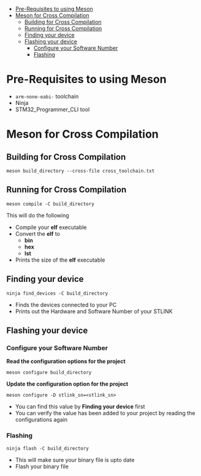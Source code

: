 - [Pre-Requisites to using Meson](#pre-requisites-to-using-meson)
- [Meson for Cross Compilation](#meson-for-cross-compilation)
  - [Building for Cross Compilation](#building-for-cross-compilation)
  - [Running for Cross Compilation](#running-for-cross-compilation)
  - [Finding your device](#finding-your-device)
  - [Flashing your device](#flashing-your-device)
    - [Configure your Software Number](#configure-your-software-number)
    - [Flashing](#flashing)

# Pre-Requisites to using Meson

- `arm-none-eabi-` toolchain
- Ninja
- STM32_Programmer_CLI tool

# Meson for Cross Compilation

## Building for Cross Compilation

```
meson build_directory --cross-file cross_toolchain.txt
```

## Running for Cross Compilation

```
meson compile -C build_directory
```

This will do the following

- Compile your **elf** executable
- Convert the **elf** to
  - **bin**
  - **hex**
  - **lst**
- Prints the size of the **elf** executable

## Finding your device

```
ninja find_devices -C build_directory
```

- Finds the devices connected to your PC
- Prints out the Hardware and Software Number of your STLINK

## Flashing your device

### Configure your Software Number

**Read the configuration options for the project**

```
meson configure build_directory
```

**Update the configuration option for the project**

```
meson configure -D stlink_sn=<stlink_sn>
```

- You can find this value by **Finding your device** first
- You can verify the value has been added to your project by reading the configurations again

### Flashing

```
ninja flash -C build_directory
```

- This will make sure your binary file is upto date
- Flash your binary file
